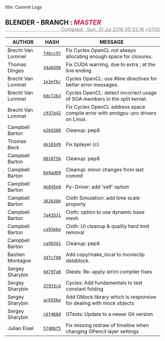 title: Commit Logs

<h2 style="border-bottom: 3px solid #cfd8dc; padding-bottom:15px;">
  <i class="bf-blender"></i> BLENDER - BRANCH :
  <i style="text-transform:uppercase;color:#c7254e">master</i>
  <span style="font-size:16px;font-weight:200;float:right;"> Compiled :
    <time class="timeago" datetime="Sun, 31 Jul 2016 05:33:18 +0700">Sun, 31 Jul 2016 05:33:18 +0700</time>
  </span>
</h2>

AUTHOR | HASH | MESSAGE
--- | --- | ---
Brecht Van Lommel | [`f4bcc97`](https://developer.blender.org/rBf4bcc97) | Fix Cycles OpenCL not always allocating enough space for closures.
Thomas Dinges | [`34a639b`](https://developer.blender.org/rB34a639b) | Fix CUDA warning, due to extra ; at the line ending.
Brecht Van Lommel | [`1e2efbc`](https://developer.blender.org/rB1e2efbc) | Cycles OpenCL: use #line directives for better error messages.
Brecht Van Lommel | [`6dc72b3`](https://developer.blender.org/rB6dc72b3) | Cycles OpenCL: detect incorrect usage of SOA members in the split kernel.
Brecht Van Lommel | [`c937a42`](https://developer.blender.org/rBc937a42) | Fix Cycles OpenCL address space compile error with amdgpu-pro drivers on Linux.
Campbell Barton | [`e20d306`](https://developer.blender.org/rBe20d306) | Cleanup: pep8
Thomas Beck | [`de10349`](https://developer.blender.org/rBde10349) | Fix bplayer (c)
Campbell Barton | [`8018f5b`](https://developer.blender.org/rB8018f5b) | Cleanup: pep8
Campbell Barton | [`6e9ad09`](https://developer.blender.org/rB6e9ad09) | Cleanup: minor changes from last commit
Campbell Barton | [`4e845e0`](https://developer.blender.org/rB4e845e0) | Py-Driver: add 'self' option
Campbell Barton | [`362b3bb`](https://developer.blender.org/rB362b3bb) | Cloth Simulation: add time scale property
Campbell Barton | [`7a43531`](https://developer.blender.org/rB7a43531) | Cloth: option to use dynamic base mesh
Campbell Barton | [`ca93ebe`](https://developer.blender.org/rBca93ebe) | Cloth: UI cleanup & quality hard limit removal
Campbell Barton | [`ca983d1`](https://developer.blender.org/rBca983d1) | Cleanup: pep8
Bastien Montagne | [`3d7cf80`](https://developer.blender.org/rB3d7cf80) | Add copy/make_local to movieclip datablock.
Sergey Sharybin | [`4d79fa8`](https://developer.blender.org/rB4d79fa8) | Gtests: Re-apply strict compiler fixes
Sergey Sharybin | [`37933cb`](https://developer.blender.org/rB37933cb) | Cycles: Add fundamentals to test constant folding
Sergey Sharybin | [`ac655be`](https://developer.blender.org/rBac655be) | Add GMock library which is responsive for dealing with mock objects
Sergey Sharybin | [`c6f468d`](https://developer.blender.org/rBc6f468d) | GTests: Update to a newer Git version
Julian Eisel | [`574bbf5`](https://developer.blender.org/rB574bbf5) | Fix missing redraw of timeline when changing GPencil layer settings
